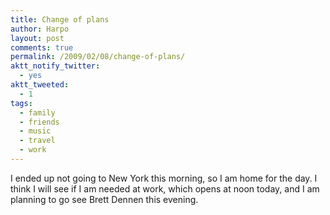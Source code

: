 ```yaml
---
title: Change of plans
author: Harpo
layout: post
comments: true
permalink: /2009/02/08/change-of-plans/
aktt_notify_twitter:
  - yes
aktt_tweeted:
  - 1
tags:
  - family
  - friends
  - music
  - travel
  - work
---
```

I ended up not going to New York this morning, so I am home for the day. I think I will see if I am needed at work, which opens at noon today, and I am planning to go see Brett Dennen this evening.